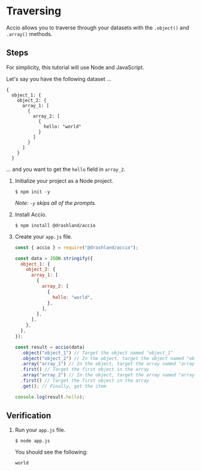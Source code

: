 # Traversing

Accio allows you to traverse through your datasets with the `.object()` and
`.array()` methods.

## Steps

For simplicity, this tutorial will use Node and JavaScript.

Let's say you have the following dataset ...

```
{
  object_1: {
    object_2: {
      array_1: [
        {
          array_2: [
            {
              hello: "world"
            }
          ]
        }
      ]
    }
  }
```

... and you want to get the `hello` field in `array_2`.

1. Initialize your project as a Node project.

   ```
   $ npm init -y
   ```

   _Note: `-y` skips all of the prompts._

2. Install Accio.

   ```
   $ npm install @drashland/accio
   ```

3. Create your `app.js` file.

   ```javascript
   const { accio } = require("@drashland/accio");

   const data = JSON.stringify({
     object_1: {
       object_2: {
         array_1: [
           {
             array_2: [
               {
                 hello: "world",
               },
             ],
           },
         ],
       },
     },
   });

   const result = accio(data)
     .object("object_1") // Target the object named "object_1"
     .object("object_2") // In the object, target the object named "object_2"
     .array("array_1") // In the object, target the array named "array_1"
     .first() // Target the first object in the array
     .array("array_2") // In the object, target the array named "array_2"
     .first() // Target the first object in the array
     .get(); // Finally, get the item

   console.log(result.hello);
   ```

## Verification

1. Run your `app.js` file.

   ```
   $ node app.js
   ```

   You should see the following:

   ```
   world
   ```
